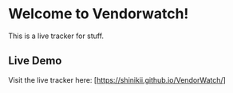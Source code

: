 # Welcome to Vendorwatch!

This is a live tracker for stuff.

## Live Demo

Visit the live tracker here: [https://shinikii.github.io/VendorWatch/]
